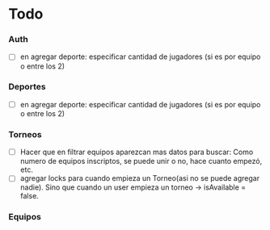 # Todo

### Auth
- [ ] en agregar deporte: especificar cantidad de jugadores (si es por equipo o entre los 2)

### Deportes
- [ ] en agregar deporte: especificar cantidad de jugadores (si es por equipo o entre los 2)

### Torneos
- [ ] Hacer que en filtrar equipos aparezcan mas datos para buscar: Como numero de equipos inscriptos, se puede unir o no, hace cuanto empezó, etc.
- [ ] agregar locks para cuando empieza un Torneo(asi no se puede agregar nadie). Sino que cuando un user empieza un torneo -> isAvailable = false.

### Equipos